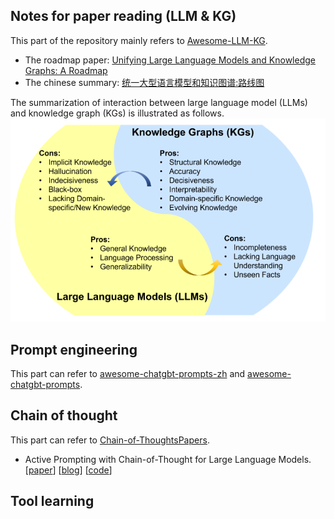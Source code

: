 ## Notes for paper reading (LLM & KG)

This part of the repository mainly refers to [Awesome-LLM-KG](https://github.com/RManLuo/Awesome-LLM-KG).
- The roadmap paper: [Unifying Large Language Models and Knowledge Graphs: A Roadmap](https://arxiv.org/abs/2306.08302)
- The chinese summary: [统一大型语言模型和知识图谱:路线图](https://mp.weixin.qq.com/s/pjkLp0NsT9EtQye3c6CA6Q)

The summarization of interaction between large language model (LLMs) and knowledge graph (KGs) is illustrated as follows.
![](imgs/Summaization.png)

## Prompt engineering
This part can refer to [awesome-chatgbt-prompts-zh](https://github.com/PlexPt/awesome-chatgpt-prompts-zh) and [awesome-chatgbt-prompts](https://github.com/f/awesome-chatgpt-prompts).

## Chain of thought
This part can refer to [Chain-of-ThoughtsPapers](https://github.com/Timothyxxx/Chain-of-ThoughtsPapers).

- Active Prompting with Chain-of-Thought for Large Language Models. [[paper](https://arxiv.org/pdf/2302.12246.pdf)] [[blog](https://medium.com/papers-i-found/e5-active-prompting-with-cot-for-llm-343f104bf7b2)] [[code](https://github.com/shizhediao/active-prompt)]


## Tool learning